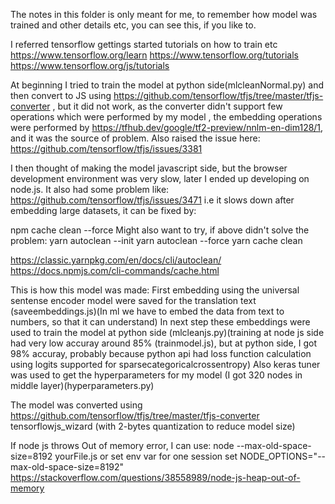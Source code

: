 The notes in this folder is only meant for me, to remember how model was trained and other details etc, you can see this, if you like to.

I referred tensorflow gettings started tutorials on how to train etc
<https://www.tensorflow.org/learn>
<https://www.tensorflow.org/tutorials>
<https://www.tensorflow.org/js/tutorials>

At beginning I tried to train the model at python side(mlcleanNormal.py) and then convert to JS using <https://github.com/tensorflow/tfjs/tree/master/tfjs-converter> , but it did not work, as the converter didn't support few operations which were performed by my model , the embedding operations were performed by <https://tfhub.dev/google/tf2-preview/nnlm-en-dim128/1>, and it was the source of problem.
Also raised the issue here: <https://github.com/tensorflow/tfjs/issues/3381>

I then thought of making the model javascript side, but the browser development environment was very slow, later I ended up developing on node.js.
It also had some problem like: <https://github.com/tensorflow/tfjs/issues/3471>
i.e it slows down after embedding large datasets, it can be fixed by:

npm cache clean --force
Might also want to try, if above didn't solve the problem:
yarn autoclean --init
yarn autoclean --force
yarn cache clean

<https://classic.yarnpkg.com/en/docs/cli/autoclean/>
<https://docs.npmjs.com/cli-commands/cache.html>

This is how this model was made:
First embedding using the universal sentense encoder model were saved for the translation text (saveembeddings.js)(In ml we have to embed the data from text to numbers, so that it can understand)
In next step these embeddings were used to train the model at python side (mlcleanjs.py)(training at node js side had very low accuray around 85% (trainmodel.js), but at python side, I got 98% accuray, probably because python api had loss function calculation using logits supported for sparsecategoricalcrossentropy)
Also keras tuner was used to get the hyperparameters for my model (I got 320 nodes in middle layer)(hyperparameters.py)

The model was converted using <https://github.com/tensorflow/tfjs/tree/master/tfjs-converter> tensorflowjs_wizard (with 2-bytes quantization to reduce model size)

If node js throws Out of memory error, I can use:
node --max-old-space-size=8192 yourFile.js
or set env var for one session
set NODE_OPTIONS="--max-old-space-size=8192"
<https://stackoverflow.com/questions/38558989/node-js-heap-out-of-memory>
